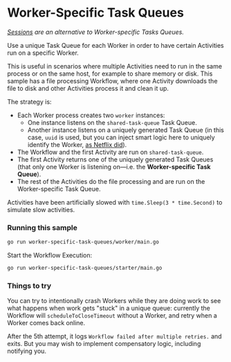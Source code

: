 # Worker-Specific Task Queues

*[Sessions](https://docs.temporal.io/dev-guide/go/features#worker-sessions) are an alternative to Worker-specific Tasks Queues.*

Use a unique Task Queue for each Worker in order to have certain Activities run on a specific Worker.

This is useful in scenarios where multiple Activities need to run in the same process or on the same host, for example to share memory or disk. This sample has a file processing Workflow, where one Activity downloads the file to disk and other Activities process it and clean it up.

The strategy is:

- Each Worker process creates two `worker` instances:
  - One instance listens on the `shared-task-queue` Task Queue.
  - Another instance listens on a uniquely generated Task Queue (in this case, `uuid` is used, but you can inject smart logic here to uniquely identify the Worker, [as Netflix did](https://community.temporal.io/t/using-dynamic-task-queues-for-traffic-routing/3045)).
- The Workflow and the first Activity are run on `shared-task-queue`.
- The first Activity returns one of the uniquely generated Task Queues (that only one Worker is listening on—i.e. the **Worker-specific Task Queue**).
- The rest of the Activities do the file processing and are run on the Worker-specific Task Queue.

Activities have been artificially slowed with `time.Sleep(3 * time.Second)` to simulate slow activities.

### Running this sample

```bash
go run worker-specific-task-queues/worker/main.go
```

Start the Workflow Execution:

```bash
go run worker-specific-task-queues/starter/main.go
```

### Things to try
You can try to intentionally crash Workers while they are doing work to see what happens when work gets "stuck" in a unique queue: currently the Workflow will `scheduleToCloseTimeout` without a Worker, and retry when a Worker comes back online.

After the 5th attempt, it logs `Workflow failed after multiple retries.` and exits. But you may wish to implement compensatory logic, including notifying you.